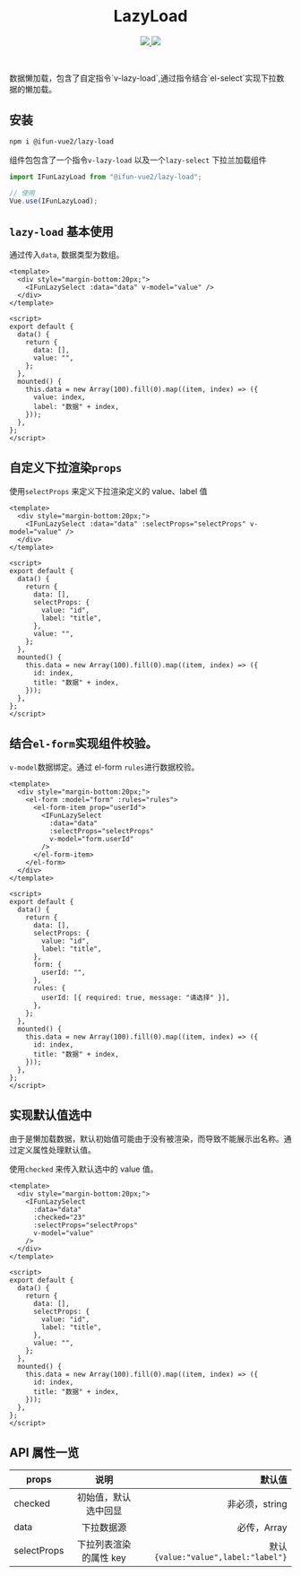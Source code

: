 <br />

<h1 align="center">LazyLoad</h1>
<p align='center'>
    <a href="https://github.com/ifun-team/ifun-vue2/tree/main/packages/lazy-load">
        <img src="https://img.shields.io/npm/v/@ifun-vue2/lazy-load" />
    </a>
    <a href="https://github.com/ifun-team/ifun-vue2/tree/main/packages/lazy-load#license">
        <img src="https://img.shields.io/npm/l/@ifun-vue2/lazy-load" />
    </a>
</p>
<br />
<p>数据懒加载，包含了自定指令`v-lazy-load`,通过指令结合`el-select`实现下拉数据的懒加载。</p>

## 安装

```sh
npm i @ifun-vue2/lazy-load
```

组件包包含了一个指令`v-lazy-load` 以及一个`lazy-select` 下拉兰加载组件

```js
import IFunLazyLoad from "@ifun-vue2/lazy-load";

// 使用
Vue.use(IFunLazyLoad);
```

## `lazy-load` 基本使用

通过传入`data`, 数据类型为数组。

```vue
<template>
  <div style="margin-bottom:20px;">
    <IFunLazySelect :data="data" v-model="value" />
  </div>
</template>

<script>
export default {
  data() {
    return {
      data: [],
      value: "",
    };
  },
  mounted() {
    this.data = new Array(100).fill(0).map((item, index) => ({
      value: index,
      label: "数据" + index,
    }));
  },
};
</script>
```

## 自定义下拉渲染`props`

使用`selectProps` 来定义下拉渲染定义的 value、label 值

```vue
<template>
  <div style="margin-bottom:20px;">
    <IFunLazySelect :data="data" :selectProps="selectProps" v-model="value" />
  </div>
</template>

<script>
export default {
  data() {
    return {
      data: [],
      selectProps: {
        value: "id",
        label: "title",
      },
      value: "",
    };
  },
  mounted() {
    this.data = new Array(100).fill(0).map((item, index) => ({
      id: index,
      title: "数据" + index,
    }));
  },
};
</script>
```

## 结合`el-form`实现组件校验。

`v-model`数据绑定。通过 el-form `rules`进行数据校验。

```vue
<template>
  <div style="margin-bottom:20px;">
    <el-form :model="form" :rules="rules">
      <el-form-item prop="userId">
        <IFunLazySelect
          :data="data"
          :selectProps="selectProps"
          v-model="form.userId"
        />
      </el-form-item>
    </el-form>
  </div>
</template>

<script>
export default {
  data() {
    return {
      data: [],
      selectProps: {
        value: "id",
        label: "title",
      },
      form: {
        userId: "",
      },
      rules: {
        userId: [{ required: true, message: "请选择" }],
      },
    };
  },
  mounted() {
    this.data = new Array(100).fill(0).map((item, index) => ({
      id: index,
      title: "数据" + index,
    }));
  },
};
</script>
```

## 实现默认值选中

由于是懒加载数据，默认初始值可能由于没有被渲染，而导致不能展示出名称。通过定义属性处理默认值。

使用`checked` 来传入默认选中的 value 值。

```vue
<template>
  <div style="margin-bottom:20px;">
    <IFunLazySelect
      :data="data"
      :checked="23"
      :selectProps="selectProps"
      v-model="value"
    />
  </div>
</template>

<script>
export default {
  data() {
    return {
      data: [],
      selectProps: {
        value: "id",
        label: "title",
      },
      value: "",
    };
  },
  mounted() {
    this.data = new Array(100).fill(0).map((item, index) => ({
      id: index,
      title: "数据" + index,
    }));
  },
};
</script>
```

## API 属性一览

| props       |          说明          |                              默认值 |
| ----------- | :--------------------: | ----------------------------------: |
| checked     |  初始值，默认选中回显  |                      非必须，string |
| data        |       下拉数据源       |                         必传，Array |
| selectProps | 下拉列表渲染的属性 key | 默认`{value:"value",label:"label"}` |
